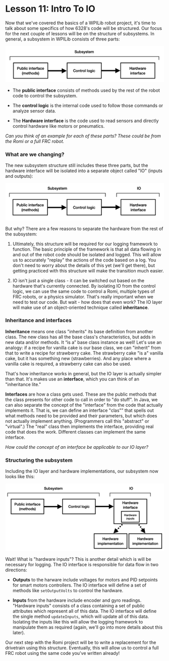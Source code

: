 # Lesson 11: Intro To IO

Now that we've covered the basics of a WPILib robot project, it's time to talk about some specifics of how 6328's code will be structured. Our focus for the next couple of lessons will be on the structure of subsystems. In general, a subsystem in WPILib consists of three parts:

![Subsystem diagram](https://raw.githubusercontent.com/Mechanical-Advantage/FallTraining2021/main/resources/subsystem-1.png)

* The **public interface** consists of methods used by the rest of the robot code to control the subsystem.

* The **control logic** is the internal code used to follow those commands or analyze sensor data.

* The **Hardware interface** is the code used to read sensors and directly control hardware like motors or pneumatics.

*Can you think of an example for each of these parts? These could be from the Romi or a full FRC robot.*

### What are we changing?

The new subsystem structure still includes these three parts, but the hardware interface will be isolated into a separate object called "IO" (inputs and outputs):

![Subsystem diagram with IO](https://raw.githubusercontent.com/Mechanical-Advantage/FallTraining2021/main/resources/subsystem-2.png)

But why? There are a few reasons to separate the hardware from the rest of the subsystem:

1. Ultimately, this structure will be required for our logging framework to function. The basic principle of the framework is that all data flowing in and out of the robot code should be isolated and logged. This will allow us to accurately "replay" the actions of the code based on a log. You don't need to worry about the details of this yet (we'll get there), but getting practiced with this structure will make the transition much easier.

2. IO isn't just a single class - it can be switched out based on the hardware that's currently connected. By isolating IO from the control logic, we can use the same code to control a Romi, multiple types of FRC robots, or a physics simulator. That's really important when we need to test our code. But wait - how does that even work? The IO layer will make use of an object-oriented technique called **inheritance**.

### Inheritance and interfaces

**Inheritance** means one class "inherits" its base definition from another class. The new class has all the base class's characteristics, but adds in new data and/or methods. It “is a” base class instance as well! Let's use an analogy: if a recipe for vanilla cake is our base class, we can "inherit" from that to write a recipe for strawberry cake. The strawberry cake "is a" vanilla cake, but it has something new (strawberries). And any place where a vanilla cake is required, a strawberry cake can also be used.

That's how inheritance works in general, but the IO layer is actually simpler than that. It's makes use an **interface**, which you can think of an "inheritance lite."

**Interfaces** are how a class gets used. These are the public methods that the class presents for other code to call in order to "do stuff". In Java, we can also separate the concept of the "interface" from the code that actually implements it. That is, we can define an interface "clas"” that spells out what methods need to be provided and their parameters, but which does not actually implement anything. (Programmers call this "abstract" or "virtual".)  The "real" class then implements the interface, providing real code that does the work. Different classes can implement the same interface.

*How could the concept of an interface be applicable to our IO layer?*

### Structuring the subsystem

Including the IO layer and hardware implementations, our subsystem now looks like this:

![Subsystem diagram with IO and implementations](https://raw.githubusercontent.com/Mechanical-Advantage/FallTraining2021/main/resources/subsystem-3.png)

Wait! What is "hardware inputs"? This is another detail which is will be necessary for logging. The IO interface is responsible for data flow in two directions:

* **Outputs** to the harware include voltages for motors and PID setpoints for smart motors controllers. The IO interface will define a set of methods like `setOutputVolts` to control the hardware.

* **Inputs** from the hardware include encoder and gyro readings. "Hardware inputs" consists of a class containing a set of public attributes which represent all of this data. The IO interface will define the single method `updateInputs`, which will update all of this data. Isolating the inputs like this will allow the logging framework to manipulate them as required (again, we'll go into more details about this later).

Our next step with the Romi project will be to write a replacement for the drivetrain using this structure. Eventually, this will allow us to control a full FRC robot using the same code you've written already!